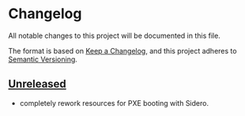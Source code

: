 # Changelog

All notable changes to this project will be documented in this file.

The format is based on [Keep a Changelog](https://keepachangelog.com/en/1.0.0/),
and this project adheres to [Semantic Versioning](https://semver.org/spec/v2.0.0.html).

## [Unreleased]

- completely rework resources for PXE booting with Sidero.

[Unreleased]: https://github.com/a7d-corp/homelab-k8s-cluster-room101-a7d-mc/tree/main
